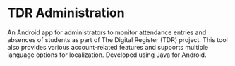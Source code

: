 # TDR Administration

An Android app for administrators to monitor attendance entries and absences of students as part of The Digital Register (TDR) project. This tool also provides various account-related features and supports multiple language options for localization. Developed using Java for Android.